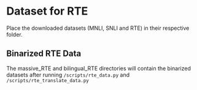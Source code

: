 # Dataset for RTE

Place the downloaded datasets (MNLI, SNLI and RTE) in their respective folder.

## Binarized RTE Data
The massive_RTE and bilingual_RTE directories will contain the binarized datasets after running 
```/scripts/rte_data.py```
and 
```/scripts/rte_translate_data.py```
